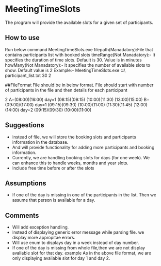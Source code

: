 # MeetingTimeSlots
The program will provide the available slots for a given set of participants.

## How to use
Run below command
MeetingTimeSlots.exe <filepath> <timeRange> <howMany>
filepath(Manadatory):File that contains participants list with booked slots
timeRange(Not Manadatory):- It specifies the duration of time slots. Default is 30. Value is in minutes
howMany(Not Manadatory):- It specifies the number of available slots to show. Default value is 2
Example:- MeetingTimeSlots.exe c:\ participant_list.txt 30 2

##FileFormat
File should be in below format. File should start with number of participants in the file and then details for each participant

2
A=(08:00)(16:00)
day=1
(08:15)(09:15)
(10:00)(11:30)
(13:00)(15:00)
B=(09:00)(17:00)
day=1
(09:15)(09:30)
(10:00)(11:00)
(11:30)(11:45)
(12:00)(14:00)
day=2
(09:15)(09:30)
(10:00)(11:00)

## Suggestions

-	Instead of file, we will store the booking slots and participants information in the database.
-	And will provide functionality for adding more participants and booking information.
-	Currently, we are handling booking slots for days (for one week). We can enhance this to handle weeks, months and year slots.
-	Include free time before or after the slots

## Assumptions

-	If one of the day is missing in one of the participants in the list. Then we assume that person is avaliable for a day.


## Comments

-	Will add exception handling.
-	Instead of displaying generic error message while parsing file. we display more appropitae errors.
-  	Will use enum to displays day in a week instead of day number.
-   If one of the day is missing from whole file,then we are not display avaliable slot for that day.
	example
	As in the above file format, we are only displaying avaliable slot for day 1 and day 2.
  
